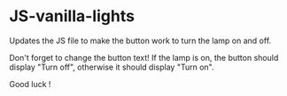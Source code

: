 # JS-vanilla-lights

Updates the JS file to make the button work to turn the lamp on and off.

Don't forget to change the button text! If the lamp is on, the button should display "Turn off", otherwise it should display "Turn on".

Good luck !
